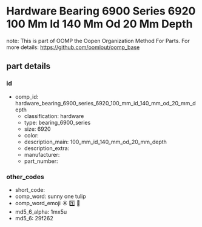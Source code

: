# Hardware Bearing 6900 Series 6920 100 Mm Id 140 Mm Od 20 Mm Depth  

note: This is part of OOMP the Oopen Organization Method For Parts. For more details: https://github.com/oomlout/oomp_base

##  part details





### id
* oomp_id: hardware_bearing_6900_series_6920_100_mm_id_140_mm_od_20_mm_depth
  * classification: hardware
  * type: bearing_6900_series
  * size: 6920
  * color: 
  * description_main: 100_mm_id_140_mm_od_20_mm_depth
  * description_extra: 
  * manufacturer: 
  * part_number: 

### other_codes
* short_code: 
* oomp_word: sunny one tulip
* oomp_word_emoji :sunny: :one: :tulip:
* md5_6_alpha: 1mx5u
* md5_6: 29f262